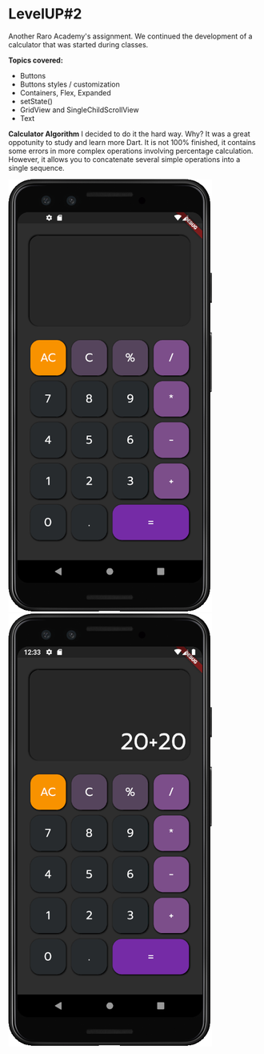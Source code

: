 # LevelUP#2

Another Raro Academy's assignment. We continued the development of a calculator that was started during classes. 

**Topics covered:**
- Buttons
- Buttons styles / customization
- Containers, Flex, Expanded
- setState()
- GridView and SingleChildScrollView
- Text

**Calculator Algorithm**
I decided to do it the hard way. Why? It was a great oppotunity to study and learn more Dart. It is not 100% finished, it contains some errors in more complex operations involving percentage calculation. However, it allows you to concatenate several simple operations into a single sequence.

![Screenshot 1](https://github.com/andrekubotsu/raro-academy-level-up-2/blob/main/calc1.png)
![Screenshot 2](https://github.com/andrekubotsu/raro-academy-level-up-2/blob/main/calc2.png)
